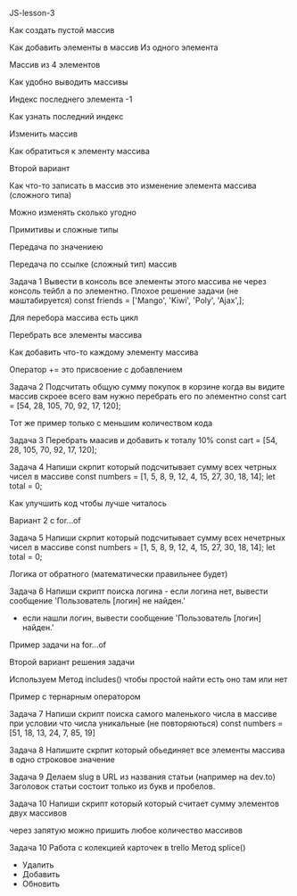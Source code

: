 JS-lesson-3

Как создать пустой массив

Как добавить элементы в массив Из одного элемента

Массив из 4 элементов

Как удобно выводить массивы

Индекс последнего элемента -1

Как узнать последний индекс

Изменить массив

Как обратиться к элементу массива

Второй вариант

Как что-то записать в массив это изменение элемента массива (сложного типа)

Можно изменять сколько угодно

Примитивы и сложные типы

Передача по значениею

Передача по ссылке (сложный тип) массив

Задача 1 Вывести в консоль все элементы этого массива не через консоль тейбл а по элементно. Плохое решение задачи (не маштабируется)
const friends = ['Mango', 'Kiwi', 'Poly', 'Ajax',];

 Для перебора массива есть цикл
 
 Перебрать все элементы массива 
 
 Как добавить что-то каждому элементу массива
 
 Оператор += это присвоение с добавлением
 
 Задача 2 Подсчитать общую сумму покупок в корзине когда вы видите массив скроее всего вам нужно перебрать его по элементно
 const cart = [54, 28, 105, 70, 92, 17, 120];
 
 Тот же пример только с меньшим количеством кода
 
 Задача 3 Перебрать маасив и добавить к тоталу 10% const cart = [54, 28, 105, 70, 92, 17, 120];
 
  Задача 4 Напиши скрпит который подсчитывает сумму всех четрных чисел в массиве const numbers = [1, 5, 8, 9, 12, 4, 15, 27, 30, 18, 14]; let total = 0;
  
  Как улучшить код чтобы лучше читалось
  
  Вариант 2 с for...of
  
  Задача 5 Напиши скрпит который подсчитывает сумму всех нечетрных чисел в массиве const numbers = [1, 5, 8, 9, 12, 4, 15, 27, 30, 18, 14]; let total = 0;
  
  Логика от обратного (математически правильнее будет)
  
  Задача 6 Напиши скрипт поиска логина - если логина нет, вывести сообщение 'Пользователь [логин] не найден.'
  - если нашли логин, вывести сообщение 'Пользователь [логин] найден.'
  
  Пример задачи на for...of
  
  Второй вариант решения задачи
  
  Используем Метод includes() чтобы простой найти есть оно там или нет
  
  Пример с тернарным оператором
  
  Задача 7 Напиши скрипт поиска самого маленького числа в массиве при условии что числа уникальные (не повторяються) const numbers = [51, 18, 13, 24, 7, 85, 19]
  
  Задача 8 Напишите скрпит который обьединяет все элементы массива в одно строковое значение
  
  Задача 9 Делаем slug в URL из названия статьи (например на dev.to) Заголовок статьи состоит только из букв и пробелов.
  
  Задача 10 Напиши скрипт который который считает сумму элементов двух массивов
  
  через запятую можно пришить любое количество массивов
  
  Задача 10 Работа с колекцией карточек в trello Метод splice() 
  - Удалить 
  - Добавить 
  - Обновить
  
   
   

